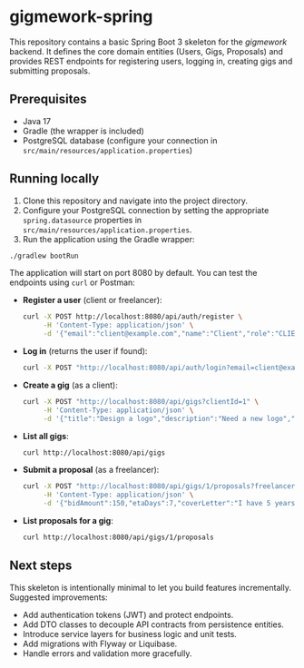 # gigmework-spring

This repository contains a basic Spring Boot 3 skeleton for the *gigmework* backend. It defines the core domain entities (Users, Gigs, Proposals) and provides REST endpoints for registering users, logging in, creating gigs and submitting proposals.

## Prerequisites

- Java 17
- Gradle (the wrapper is included)
- PostgreSQL database (configure your connection in `src/main/resources/application.properties`)

## Running locally

1. Clone this repository and navigate into the project directory.
2. Configure your PostgreSQL connection by setting the appropriate `spring.datasource` properties in `src/main/resources/application.properties`.
3. Run the application using the Gradle wrapper:

```sh
./gradlew bootRun
```

The application will start on port 8080 by default. You can test the endpoints using `curl` or Postman:

- **Register a user** (client or freelancer):

  ```sh
  curl -X POST http://localhost:8080/api/auth/register \
       -H 'Content-Type: application/json' \
       -d '{"email":"client@example.com","name":"Client","role":"CLIENT"}'
  ```

- **Log in** (returns the user if found):

  ```sh
  curl -X POST "http://localhost:8080/api/auth/login?email=client@example.com"
  ```

- **Create a gig** (as a client):

  ```sh
  curl -X POST "http://localhost:8080/api/gigs?clientId=1" \
       -H 'Content-Type: application/json' \
       -d '{"title":"Design a logo","description":"Need a new logo","budgetMin":100,"budgetMax":200,"skillsRequired":["design","illustration"]}'
  ```

- **List all gigs**:

  ```sh
  curl http://localhost:8080/api/gigs
  ```

- **Submit a proposal** (as a freelancer):

  ```sh
  curl -X POST "http://localhost:8080/api/gigs/1/proposals?freelancerId=2" \
       -H 'Content-Type: application/json' \
       -d '{"bidAmount":150,"etaDays":7,"coverLetter":"I have 5 years of design experience"}'
  ```

- **List proposals for a gig**:

  ```sh
  curl http://localhost:8080/api/gigs/1/proposals
  ```

## Next steps

This skeleton is intentionally minimal to let you build features incrementally. Suggested improvements:

- Add authentication tokens (JWT) and protect endpoints.
- Add DTO classes to decouple API contracts from persistence entities.
- Introduce service layers for business logic and unit tests.
- Add migrations with Flyway or Liquibase.
- Handle errors and validation more gracefully.